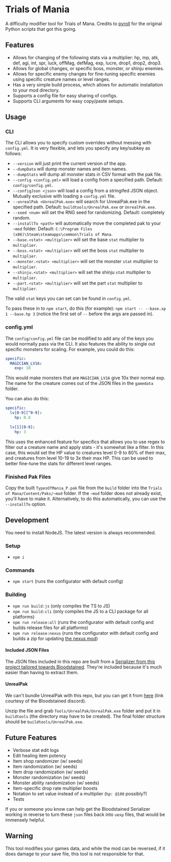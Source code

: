 # Trials of Mania

A difficulty modifier tool for Trials of Mana. Credits to [pyroll](https://github.com/pyroll/Trials-of-Mania---Difficulty-Mod) for the original Python scripts that got this going.

## Features

* Allows for changing of the following stats via a multiplier: hp, mp, atk, def, agi, int, spr, luck, offMag, defMag, exp, lucre, drop1, drop2, drop3.
* Allows for global changes, or specific boss, monster, or shinju enemies.
* Allows for specific enemy changes for fine-tuning specific enemies using specific creature names or level ranges.
* Has a very simple build process, which allows for automatic installation to your mod directory.
* Supports a config file for easy sharing of configs.
* Supports CLI arguments for easy copy/paste setups.

## Usage

### CLI

The CLI allows you to specify custom overrides without messing with `config.yml`. It is very flexible, and lets you specify any key/subkey as follows:

* `--version` will just print the current version of the app.
* `--dumpData` will dump monster names and item names.
* `--dumpStats` will dump all monster stats in CSV format with the pak file.
* `--config <config.yml>` will load a config from a specified path. Default: `config/config.yml`.
* `--configJson <json>` will load a config from a stringifed JSON object. Mutually exclusive with loading a `config.yml` file.
* `--unrealPak <UnrealPak.exe>` will search for UnrealPak.exe in the specified path. Default: `buildtools/UnrealPak.exe` or `UnrealPak.exe`.
* `--seed <num>` will set the RNG seed for randomizing. Default: completely random.
* `--installTo <path>` will automatically move the completed pak to your `~mod` folder. Default: `C:\Program Files (x86)\Steam\steamapps\common\Trials of Mana`.
* `--base.<stat> <multiplier>` will set the base `stat` multiplier to `multiplier`.
* `--boss.<stat> <multiplier>` will set the boss `stat` multiplier to `multiplier`.
* `--monster.<stat> <multiplier>` will set the monster `stat` multiplier to `multiplier`.
* `--shinju.<stat> <multiplier>` will set the shinju `stat` multiplier to `multiplier`.
* `--part.<stat> <multiplier>` will set the part `stat` multiplier to `multiplier`.

The valid `stat` keys you can set can be found in `config.yml`.

To pass these in to `npm start`, do this (for example): `npm start -- --base.xp 1 --base.hp 3` (notice the first set of `--` before the args are passed in).

### config.yml

The `config/config.yml` file can be modified to add any of the keys you would normally pass via the CLI. It also features the ability to single out specific monsters for scaling. For example, you could do this:

```yml
specific:
  MAGICIAN_LV16:
    exp: 10
```

This would make monsters that are `MAGICIAN_LV16` give 10x their normal exp. The name for the creature comes out of the JSON files in the `gamedata` folder.

You can also do this:

```yml
specific:
  lv[0-9][^0-9]:
    hp: 0.8
  
  lv[1][0-9]:
    hp: 3
```

This uses the enhanced feature for specifics that allows you to use regex to filter out a creature name and apply stats - it's somewhat like a filter. In this case, this would set the HP value to creatures level 0-9 to 80% of their max, and creatures from level 10-19 to 3x their max HP. This can be used to better fine-tune the stats for different level ranges.

### Finished Pak Files

Copy the built `TypesOfMania_P.pak` file from the `build` folder into the `Trials of Mana/Content/Paks/~mod` folder. If the `~mod` folder does not already exist, you'll have to make it. Alternatively, to do this automatically, you can use the `--installTo` option.

## Development

You need to install NodeJS. The latest version is always recommended.

### Setup

* `npm i`

### Commands

* `npm start` (runs the configurator with default config)

### Building

* `npm run build:js` (only compiles the TS to JS)
* `npm run build:cli` (only compiles the JS to a CLI package for all platforms)
* `npm run release:all` (runs the configurator with default config and builds release files for all platforms)
* `npm run release:nexus` (runs the configurator with default config and builds a zip for updating [the nexus mod](https://www.nexusmods.com/trialsofmana/mods/33/))

#### Included JSON Files

The JSON files included in this repo are built from a [Serializer from this project tailored towards Bloodstained](https://github.com/ithinkandicode/bloodstained-tools/tree/master/Serializer). They're included because it's much easier than having to extract them.

#### UnrealPak

We can't bundle UnrealPak with this repo, but you can get it from [here](https://mega.nz/file/BY0gUIqI#rYaUGom59yFDLNGtwai1W_QSeLZDIEd3qFbeApJ5f3Q) (link courtesy of the Bloodstained discord). 

Unzip the file and grab `Tools/UnrealPak/UnrealPak.exe` folder and put it in `buildtools` (the directory may have to be created). The final folder structure should be `buildtools/UnrealPak.exe`.

## Future Features

* Verbose stat edit logs
* Edit healing item potency
* Item shop randomizer (w/ seeds)
* Item randomization (w/ seeds)
* Item drop randomization (w/ seeds)
* Monster randomization (w/ seeds)
* Monster ability randomization (w/ seeds)
* Item-specific drop rate multiplier boosts
* Notation to set value instead of a multiplier (`hp: @100` possibly?)
* Tests

If you or someone you know can help get the Bloodstained Serializer working in reverse to turn these `json` files back into `uexp` files, that would be immensely helpful.

## Warning

This tool modifies your games data, and while the mod can be reversed, if it does damage to your save file, this tool is not responsible for that.